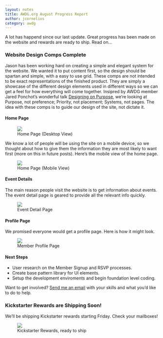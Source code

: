 ```yaml
---
layout: notes
title: AWDG.org August Progress Report
author: jcornelius
category: awdg
---
```

A lot has happend since our last update. Great progress has been made on the website and rewards are ready to ship. Read on&hellip;

### Website Design Comps Complete

Jason has been working hard on creating a simple and elegant system for the website. We wanted it to put content first, so the design should be spartan and simple, with a easy to use grid. These comps are not intended to be exact representations of the finished product. They are simply a showcase of the different design elements used in different ways so we can get a feel for how everything will come together.
Insipred by AWDG member Jared Ponchot&rsquo;s wonderful talk [Designing on Purpose](https://speakerdeck.com/jponch/designing-on-purpose-design-process-and-deliverables-in-the-responsive-age), we&rsquo;re looking at Purpose, not preference; Priority, not placement; Systems, not pages. The idea with these comps is to guide our design of the site, not dictate it.

#### Home Page

<figure>
  <img src="/img/comp-home-page-desktop.png">
  <figcaption>Home Page (Desktop View)</figcaption>
</figure>

We know a lot of people will be using the site on a mobile device, so we thought about how to give them the information they are most likely to want first (more on this in future posts). Here&rsquo;s the mobile view of the home page.

<figure>
  <img src="/img/comp-home-page-mobile.png">
  <figcaption>Home Page (Mobile View)</figcaption>
</figure>

#### Event Details
The main reason people visit the website is to get information about events. The event detail page is geared to provide all the relevant info quickly.

<figure>
  <img src="/img/comp-event-detail-page.png">
  <figcaption>Event Detail Page</figcaption>
</figure>

#### Profile Page
We promised everyone would get a profile page. Here is how it might look.

<figure>
  <img src="/img/comp-member-profile-page.png">
  <figcaption>Member Profile Page</figcaption>
</figure>

#### Next Steps
- User research on the Member Signup and RSVP processes.
- Create base pattern library for UI elements.
- Setup the development enviroments and begin foundation level coding.

Want to get involved? [Send me an email](mailto:jc@awdg.org) with your skills and what you&rsquo;d like to do to help.

### Kickstarter Rewards are Shipping Soon!
We&rsquo;ll be shipping Kickstarter rewards starting Friday. Check your mailboxes!
<figure>
  <img src="/img/kickstarter-rewards.jpg">
  <figcaption>Kickstarter Rewards, ready to ship</figcaption>
</figure>